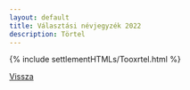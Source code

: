 ```yaml
---
layout: default
title: Választási névjegyzék 2022
description: Törtel
---
```


{% include settlementHTMLs/Tooxrtel.html %}

[Vissza](../)